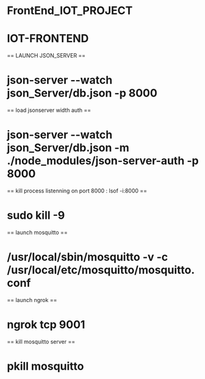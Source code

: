 # FrontEnd_IOT_PROJECT

# IOT-FRONTEND

== LAUNCH JSON_SERVER ==

# json-server --watch json_Server/db.json -p 8000

== load jsonserver width auth ==

# json-server --watch json_Server/db.json -m ./node_modules/json-server-auth -p 8000

== kill process listenning on port 8000 : lsof -i:8000 ==

# sudo kill -9 <pid>

== launch mosquitto ==

# /usr/local/sbin/mosquitto -v -c /usr/local/etc/mosquitto/mosquitto.conf

== launch ngrok ==

# ngrok tcp 9001

== kill mosquitto server ==

# pkill mosquitto
